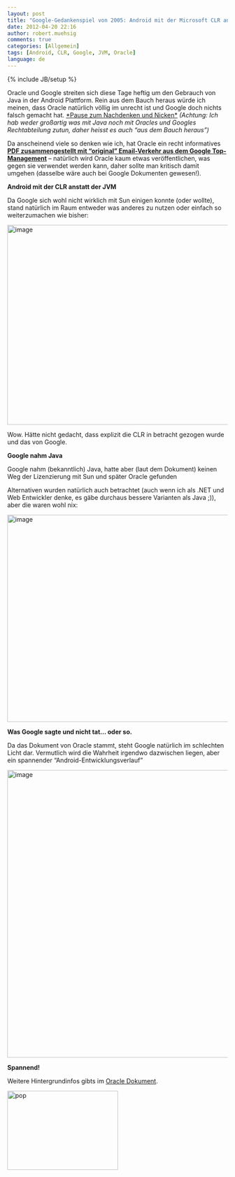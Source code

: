 ```yaml
---
layout: post
title: "Google-Gedankenspiel von 2005: Android mit der Microsoft CLR anstatt der JVM?"
date: 2012-04-20 22:16
author: robert.muehsig
comments: true
categories: [Allgemein]
tags: [Android, CLR, Google, JVM, Oracle]
language: de
---
```

{% include JB/setup %}
<p>Oracle und Google streiten sich diese Tage heftig um den Gebrauch von Java in der Android Plattform. Rein aus dem Bauch heraus würde ich meinen, dass Oracle natürlich völlig im unrecht ist und Google doch nichts falsch gemacht hat. <u>*Pause zum Nachdenken und Nicken*</u>&nbsp;<em>(Achtung: Ich hab weder großartig was mit Java noch mit Oracles und Googles Rechtabteilung zutun, daher heisst es auch “aus dem Bauch heraus”)</em></p> <p>Da anscheinend viele so denken wie ich, hat Oracle ein recht informatives <a href="http://www.oracle.com/us/corporate/features/opening-slides-1592541.pdf"><strong>PDF zusammengestellt mit “original” Email-Verkehr aus dem Google Top-Management</strong></a> – natürlich wird Oracle kaum etwas veröffentlichen, was gegen sie verwendet werden kann, daher sollte man kritisch damit umgehen (dasselbe wäre auch bei Google Dokumenten gewesen!).</p> <p><strong>Android mit der CLR anstatt der JVM</strong></p> <p>Da Google sich wohl nicht wirklich mit Sun einigen konnte (oder wollte), stand natürlich im Raum entweder was anderes zu nutzen oder einfach so weiterzumachen wie bisher:</p> <p><a href="{{BASE_PATH}}/assets/wp-images/image1514.png"><img style="background-image: none; border-bottom: 0px; border-left: 0px; padding-left: 0px; padding-right: 0px; display: inline; border-top: 0px; border-right: 0px; padding-top: 0px" title="image" border="0" alt="image" src="{{BASE_PATH}}/assets/wp-images/image_thumb684.png" width="593" height="457"></a></p>  <p>Wow. Hätte nicht gedacht, dass explizit die CLR in betracht gezogen wurde und das von Google.</p> <p><strong>Google nahm Java</strong></p> <p>Google nahm (bekanntlich) Java, hatte aber (laut dem Dokument) keinen Weg der Lizenzierung mit Sun und später Oracle gefunden</p> <p>Alternativen wurden natürlich auch betrachtet (auch wenn ich als .NET und Web Entwickler denke, es gäbe durchaus bessere Varianten als Java ;)), aber die waren wohl nix:</p> <p><a href="{{BASE_PATH}}/assets/wp-images/image1515.png"><img style="background-image: none; border-bottom: 0px; border-left: 0px; padding-left: 0px; padding-right: 0px; display: inline; border-top: 0px; border-right: 0px; padding-top: 0px" title="image" border="0" alt="image" src="{{BASE_PATH}}/assets/wp-images/image_thumb685.png" width="604" height="474"></a></p> <p><strong>Was Google sagte und nicht tat… oder so.</strong></p> <p>Da das Dokument von Oracle stammt, steht Google natürlich im schlechten Licht dar. Vermutlich wird die Wahrheit irgendwo dazwischen liegen, aber ein spannender “Android-Entwicklungsverlauf”</p> <p><a href="{{BASE_PATH}}/assets/wp-images/image1516.png"><img style="background-image: none; border-bottom: 0px; border-left: 0px; padding-left: 0px; padding-right: 0px; display: inline; border-top: 0px; border-right: 0px; padding-top: 0px" title="image" border="0" alt="image" src="{{BASE_PATH}}/assets/wp-images/image_thumb686.png" width="614" height="658"></a></p> <p><strong>Spannend!</strong></p> <p>Weitere Hintergrundinfos gibts im <a href="http://www.oracle.com/us/corporate/features/opening-slides-1592541.pdf">Oracle Dokument</a>.</p> <p><a href="{{BASE_PATH}}/assets/wp-images/pop.gif"><img style="background-image: none; border-bottom: 0px; border-left: 0px; padding-left: 0px; padding-right: 0px; display: inline; border-top: 0px; border-right: 0px; padding-top: 0px" title="pop" border="0" alt="pop" src="{{BASE_PATH}}/assets/wp-images/pop_thumb.gif" width="253" height="181"></a></p>
